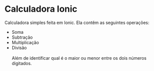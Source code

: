 # Calculadora Ionic
Calculadora simples feita em Ionic.
Ela contêm as seguintes operações: 
- Soma
- Subtração
- Multiplicação
- Divisão <br><br>
Além de identificar qual é o maior ou menor entre os dois números digitados.
